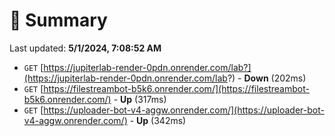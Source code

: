 # 📖 Summary
Last updated: **5/1/2024, 7:08:52 AM**

- `GET` [https://jupiterlab-render-0pdn.onrender.com/lab?](https://jupiterlab-render-0pdn.onrender.com/lab?) - **Down** (202ms)
- `GET` [https://filestreambot-b5k6.onrender.com/](https://filestreambot-b5k6.onrender.com/) - **Up** (317ms)
- `GET` [https://uploader-bot-v4-aggw.onrender.com/](https://uploader-bot-v4-aggw.onrender.com/) - **Up** (342ms)
